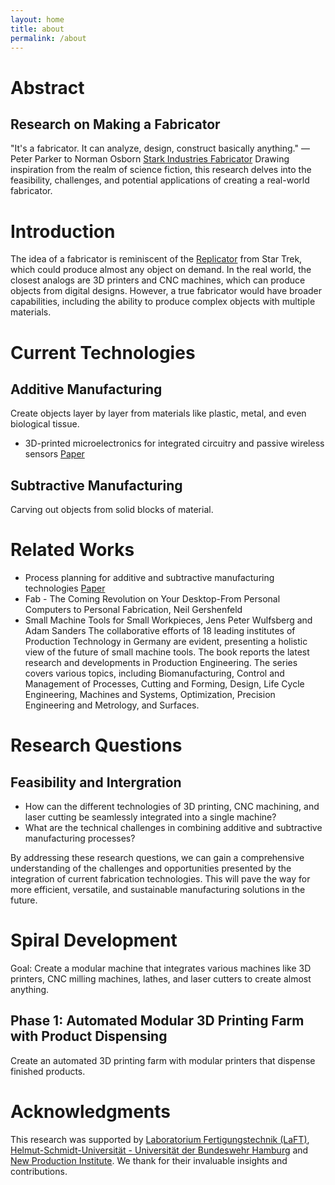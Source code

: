 ```yaml
---
layout: home
title: about
permalink: /about
---
```

# Abstract
## Research on Making a Fabricator
"It's a fabricator. It can analyze, design, construct basically anything." ― Peter Parker to Norman Osborn [Stark Industries Fabricator](https://marvelcinematicuniverse.fandom.com/wiki/Stark_Industries_Fabricator)
Drawing inspiration from the realm of science fiction, this research delves into the feasibility, challenges, and potential applications of creating a real-world fabricator.

# Introduction
The idea of a fabricator is reminiscent of the  [Replicator](https://memory-alpha.fandom.com/wiki/Replicator) from Star Trek, which could produce almost any object on demand. In the real world, the closest analogs are 3D printers and CNC machines, which can produce objects from digital designs. However, a true fabricator would have broader capabilities, including the ability to produce complex objects with multiple materials.

# Current Technologies

## Additive Manufacturing
Create objects layer by layer from materials like plastic, metal, and even biological tissue. 
* 3D-printed microelectronics for integrated circuitry and passive wireless sensors
  [Paper](https://www.nature.com/articles/micronano201513)

## Subtractive Manufacturing
Carving out objects from solid blocks of material.

# Related Works

* Process planning for additive and subtractive manufacturing technologies
  [Paper](https://www.sciencedirect.com/science/article/pii/S0007850615001171?casa_token=ulb81xyTeUIAAAAA:lwEGV6ptTJuat-ap6MAKTCZNe4gGC5BVWC4BZrUphV826xJWlqX9tcklkZapaFN63UyJQGwqqw)
* Fab - The Coming Revolution on Your Desktop-From Personal Computers to Personal Fabrication,  Neil Gershenfeld
* Small Machine Tools for Small Workpieces, Jens Peter Wulfsberg and Adam Sanders 
The collaborative efforts of 18 leading institutes of Production Technology in Germany are evident, presenting a holistic view of the future of small machine tools. The book reports the latest research and developments in Production Engineering. The series covers various topics, including Biomanufacturing, Control and Management of Processes, Cutting and Forming, Design, Life Cycle Engineering, Machines and Systems, Optimization, Precision Engineering and Metrology, and Surfaces.

# Research Questions
## Feasibility and Intergration
* How can the different technologies of 3D printing, CNC machining, and laser cutting be seamlessly integrated into a single machine?
* What are the technical challenges in combining additive and subtractive manufacturing processes?

By addressing these research questions, we can gain a comprehensive understanding of the challenges and opportunities presented by the integration of current fabrication technologies. This will pave the way for more efficient, versatile, and sustainable manufacturing solutions in the future.

# Spiral Development
Goal: Create a modular machine that integrates various machines like 3D printers, CNC milling machines, lathes, and laser cutters to create almost anything.
## Phase 1: Automated Modular 3D Printing Farm with Product Dispensing
Create an automated 3D printing farm with modular printers that dispense finished products.

# Acknowledgments
This research was supported by [Laboratorium Fertigungstechnik (LaFT)](https://www.hsu-hh.de/laft/),
[Helmut-Schmidt-Universität - Universität der Bundeswehr Hamburg](https://www.hsu-hh.de/) and [New Production Institute](https://newproductioninstitute.de/en/home). We thank for their invaluable insights and contributions.